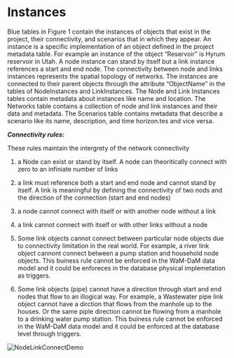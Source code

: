 Instances
=========
Blue tables in Figure 1 contain the instances of objects that exist in the project, their connectivity, and scenarios that in which they appear. An instance is a specific implementation of an object defined in the project metadata table. For example an instance of the object “Reservoir” is Hyrum reservoir in Utah. A node instance can stand by itself but a link instance references a start and end node. The connectivity between node and links instances represents the spatial topology of networks. The instances are connected to their parent objects through the attribute “ObjectName” in the tables of NodeInstances and LinkInstances. The Node and Link Instances tables contain metadata about instances like name and location. The Networks table contains a collection of node and link instances and their data and metadata. The Scenarios table contains metadata that describe a scenario like its name, description, and time horizon.tes and vice versa. 


***Connectivity rules:***<p>
These rules maintain the intergrety of the network connectivity <p>
1. a Node can exist or stand by itself. A node can theoritically connect with zero to an infiniate number of links <p>
2. a link must reference both a start and end node and cannot stand by itself. A link is meaningful by defining the connectivity of two nods and the direction of the connection (start and end nodes) <p>
3. a node cannot connect with itself or with another node without a link <p>
4. a link cannot connect with itself or with other links without a node <p>
5. Some link objects cannot connect between particular node objects due to connectivity limitation in the real world. For example, a river link object cannont connect between a pump station and household node objects. This buiness rule cannot be enforced in the WaM-DaM data model and it could be enforeces in the database physical implemetation as triggers. <p>
6. Some link objects (pipe) cannot have a direction through start and end nodes that flow to an illogical way. For example, a Wastewater pipe link object cannot have a dirction that flows from the manhole up to the houses. Or the same piple direction cannot be flowing from a manhole to a drinking water pump station. This buiness rule cannot be enforced in the WaM-DaM data model and it could be enforced at the database level through triggers. 


![NodeLinkConnectDemo](NodeLinkConnectDemo.jpg)
